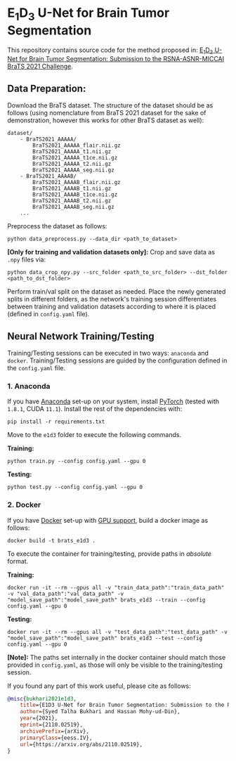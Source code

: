 # E<sub>1</sub>D<sub>3</sub> U-Net for Brain Tumor Segmentation

This repository contains source code for the method proposed in: [E<sub>1</sub>D<sub>3</sub> U-Net for Brain Tumor
Segmentation: Submission to the RSNA-ASNR-MICCAI BraTS 2021 Challenge](
https://arxiv.org/abs/2110.02519).

## Data Preparation:

Download the BraTS dataset.
The structure of the dataset should be as follows (using nomenclature from BraTS 2021 dataset for the sake of
demonstration, however this works for other BraTS dataset as well):

    dataset/
        - BraTS2021_AAAAA/
            BraTS2021_AAAAA_flair.nii.gz
            BraTS2021_AAAAA_t1.nii.gz
            BraTS2021_AAAAA_t1ce.nii.gz
            BraTS2021_AAAAA_t2.nii.gz
            BraTS2021_AAAAA_seg.nii.gz
        - BraTS2021_AAAAB/
            BraTS2021_AAAAB_flair.nii.gz
            BraTS2021_AAAAB_t1.nii.gz
            BraTS2021_AAAAB_t1ce.nii.gz
            BraTS2021_AAAAB_t2.nii.gz
            BraTS2021_AAAAB_seg.nii.gz
        ...

Preprocess the dataset as follows:
```shell
python data_preprocess.py --data_dir <path_to_dataset>
```

**[Only for training and validation datasets only]:** Crop and save data as `.npy` files via:
```shell
python data_crop_npy.py --src_folder <path_to_src_folder> --dst_folder <path_to_dst_folder>
```

Perform train/val split on the dataset as needed.
Place the newly generated splits in different folders, as the network's training session differentiates
between training and validation datasets according to where it is placed (defined in `config.yaml` file).


## Neural Network Training/Testing
Training/Testing sessions can be executed in two ways: `anaconda` and `docker`.
Training/Testing sessions are guided by the configuration defined in the `config.yaml` file.

### 1. Anaconda

If you have [Anaconda](https://docs.anaconda.com/anaconda/install/) set-up on your system, install
[PyTorch](https://pytorch.org/) (tested with `1.8.1`, CUDA `11.1`).
Install the rest of the dependencies with:
```shell
pip install -r requirements.txt
```

Move to the `e1d3` folder to execute the following commands.

**Training:**
```shell
python train.py --config config.yaml --gpu 0
```

**Testing:**
```shell
python test.py --config config.yaml --gpu 0
```

### 2. Docker

If you have [Docker](https://docs.docker.com/get-docker/) set-up with [GPU support](
https://github.com/NVIDIA/nvidia-docker), build a docker image as follows:
```shell
docker build -t brats_e1d3 .
```
To execute the container for training/testing, provide paths in *absolute* format.

**Training:**
```shell
docker run -it --rm --gpus all -v "train_data_path":"train_data_path" -v "val_data_path":"val_data_path" -v "model_save_path":"model_save_path" brats_e1d3 --train --config config.yaml --gpu 0
```

**Testing:**
```shell
docker run -it --rm --gpus all -v "test_data_path":"test_data_path" -v "model_save_path":"model_save_path" brats_e1d3 --test --config config.yaml --gpu 0
```

**[Note]:** The paths set internally in the docker container should match those provided in `config.yaml`, as those will
only be visible to the training/testing session.

<!-- Citation-->
If you found any part of this work useful, please cite as follows:
```bibtex
@misc{bukhari2021e1d3,
    title={E1D3 U-Net for Brain Tumor Segmentation: Submission to the RSNA-ASNR-MICCAI BraTS 2021 Challenge},
    author={Syed Talha Bukhari and Hassan Mohy-ud-Din},
    year={2021},
    eprint={2110.02519},
    archivePrefix={arXiv},
    primaryClass={eess.IV},
    url={https://arxiv.org/abs/2110.02519},
}
```
